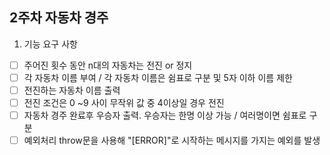 ## 2주차 자동차 경주

1. 기능 요구 사항

- [ ] 주어진 횟수 동안 n대의 자동차는 전진 or 정지
- [ ] 각 자동차 이름 부여 / 각 자동차 이름은 쉼표로 구분 및 5자 이하 이름 제한
- [ ] 전진하는 자동차 이름 출력
- [ ] 전진 조건은 0 ~9 사이 무작위 값 중 4이상일 경우 전진
- [ ] 자동차 경주 완료후 우승자 출력. 우승자는 한명 이상 가능 / 여러명이면 쉼표로 구분
- [ ] 예외처리  throw문을 사용해 "[ERROR]"로 시작하는 메시지를 가지는 예외를 발생
